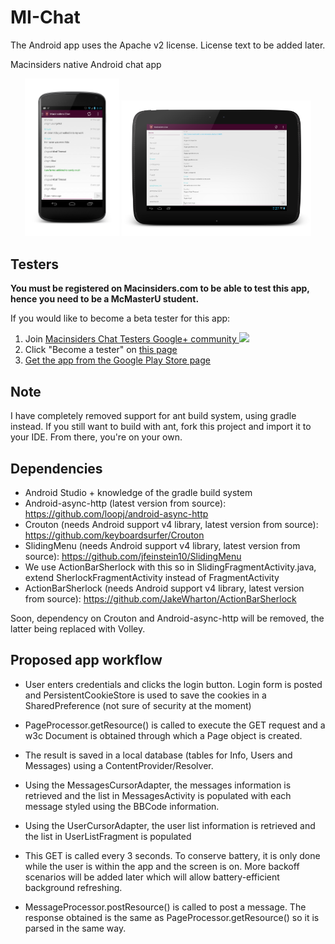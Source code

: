 MI-Chat
=======
The Android app uses the Apache v2 license. License text to be added later.

Macinsiders native Android chat app

<p align="center">
  <img src="/design/latest/messages_activity_phone.png" alt="Messages screen (Phone)" height="30%" width="30%"/>
  <img src="/design/latest/messages_activity_tablet.png" alt="Messages screen (Tablet)" height="60%" width="60%"/>
</p>


Testers
-------
**You must be registered on Macinsiders.com to be able to test this app, hence you need to be a McMasterU student.**

If you would like to become a beta tester for this app:

1. Join [Macinsiders Chat Testers Google+ community ![](http://ssl.gstatic.com/images/icons/gplus-16.png)](https://plus.google.com/communities/111130353234641996811)
2. Click "Become a tester" on [this page](https://play.google.com/apps/testing/com.afzaln.mi_chat/)
3. [Get the app from the Google Play Store page](https://play.google.com/store/apps/details?id=com.afzaln.mi_chat)

Note
----
I have completely removed support for ant build system, using gradle instead.
If you still want to build with ant, fork this project and import it to your IDE. From there, you're on your own.

Dependencies
------------
- Android Studio + knowledge of the gradle build system
- Android-async-http (latest version from source): https://github.com/loopj/android-async-http
- Crouton (needs Android support v4 library, latest version from source): https://github.com/keyboardsurfer/Crouton
- SlidingMenu (needs Android support v4 library, latest version from source): https://github.com/jfeinstein10/SlidingMenu
- We use ActionBarSherlock with this so in SlidingFragmentActivity.java, extend SherlockFragmentActivity instead of FragmentActivity
- ActionBarSherlock (needs Android support v4 library, latest version from source): https://github.com/JakeWharton/ActionBarSherlock

Soon, dependency on Crouton and Android-async-http will be removed, the latter being replaced with Volley.

Proposed app workflow
-----------------------------------
- User enters credentials and clicks the login button. Login form is posted and PersistentCookieStore is used to save the cookies in a SharedPreference (not sure of security at the moment)
- PageProcessor.getResource() is called to execute the GET request and a w3c Document is obtained through which a Page object is created.
- The result is saved in a local database (tables for Info, Users and Messages) using a ContentProvider/Resolver.
- Using the MessagesCursorAdapter, the messages information is retrieved and the list in MessagesActivity is populated with each message styled using the BBCode information.
- Using the UserCursorAdapter, the user list information is retrieved and the list in UserListFragment is populated
- This GET is called every 3 seconds. To conserve battery, it is only done while the user is within the app and the screen is on. More backoff scenarios will be added later which will allow battery-efficient background refreshing.

- MessageProcessor.postResource() is called to post a message. The response obtained is the same as PageProcessor.getResource() so it is parsed in the same way.
